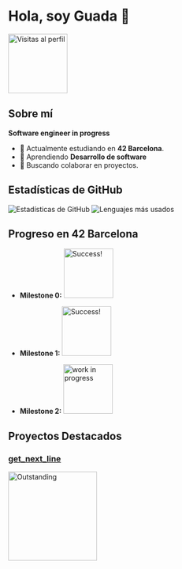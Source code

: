 
# Hola, soy Guada 👋

<img src="https://komarev.com/ghpvc/?username=guadix00&color=brightgreen" alt="Visitas al perfil" width="120"/>

## Sobre mí

**Software engineer in progress**

- 🔭 Actualmente estudiando en **42 Barcelona**.
- 🌱 Aprendiendo **Desarrollo de software**
- 👯 Buscando colaborar en proyectos.

## Estadísticas de GitHub

![Estadísticas de GitHub](https://github-readme-stats.vercel.app/api?username=guadix00&show_icons=true&theme=radical)
![Lenguajes más usados](https://github-readme-stats.vercel.app/api/top-langs/?username=guadix00&layout=compact&theme=radical)


## Progreso en 42 Barcelona

- **Milestone 0:** 
  <img src="https://img.shields.io/badge/Status-Success!-brightgreen" alt="Success!" width="100"/>

- **Milestone 1:** 
  <img src="https://img.shields.io/badge/Status-Success!-brightgreen" alt="Success!" width="100"/>

- **Milestone 2:** 
  <img src="https://img.shields.io/badge/Status-Pending-red" alt="work in progress" width="100"/>

## Proyectos Destacados

### [get_next_line](https://github.com/guadix00/get_next_line_bonus)
<img src="https://img.shields.io/badge/Outstanding-%E2%9C%94%20125/100-brightgreen" alt="Outstanding" width="180"/>






